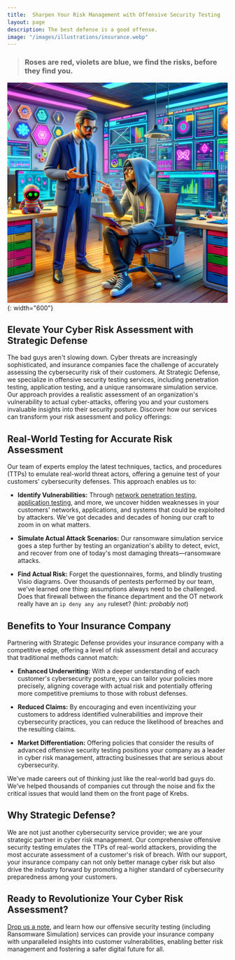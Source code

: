 ```yaml
---
title:  Sharpen Your Risk Management with Offensive Security Testing
layout: page
description: The best defense is a good offense.
image: "/images/illustrations/insurance.webp"
---
```


> ### Roses are red, violets are blue, we find the risks, before they find you.

![mssp](/images/illustrations/insurance.webp){: width="600"}

## Elevate Your Cyber Risk Assessment with Strategic Defense 

The bad guys aren't slowing down. Cyber threats are increasingly sophisticated, and insurance companies face the challenge of accurately assessing the cybersecurity risk of their customers. At Strategic Defense, we specialize in offensive security testing services, including penetration testing, application testing, and a unique ransomware simulation service. Our approach provides a realistic assessment of an organization's vulnerability to actual cyber-attacks, offering you and your customers invaluable insights into their security posture. Discover how our services can transform your risk assessment and policy offerings: 

## Real-World Testing for Accurate Risk Assessment 

Our team of experts employ the latest techniques, tactics, and procedures (TTPs) to emulate real-world threat actors, offering a genuine test of your customers' cybersecurity defenses. This approach enables us to: 

- **Identify Vulnerabilities:** Through [network penetration testing](/services/network), [application testing](/services/web-app), and more, we uncover hidden weaknesses in your customers' networks, applications, and systems that could be exploited by attackers. We've got decades and decades of honing our craft to zoom in on what matters. 

- **Simulate Actual Attack Scenarios:** Our ransomware simulation service goes a step further by testing an organization's ability to detect, evict, and recover from one of today's most damaging threats—ransomware attacks. 

 - **Find Actual Risk:** Forget the questionnaires, forms, and blindly trusting Visio diagrams. Over thousands of pentests performed by our team, we’ve learned one thing: assumptions always need to be challenged. Does that firewall between the finance department and the OT network really have an `ip deny any any` ruleset? (hint: _probably not_) 

## Benefits to Your Insurance Company 

Partnering with Strategic Defense provides your insurance company with a competitive edge, offering a level of risk assessment detail and accuracy that traditional methods cannot match: 

- **Enhanced Underwriting:** With a deeper understanding of each customer's cybersecurity posture, you can tailor your policies more precisely, aligning coverage with actual risk and potentially offering more competitive premiums to those with robust defenses. 

- **Reduced Claims:** By encouraging and even incentivizing your customers to address identified vulnerabilities and improve their cybersecurity practices, you can reduce the likelihood of breaches and the resulting claims. 

- **Market Differentiation:** Offering policies that consider the results of advanced offensive security testing positions your company as a leader in cyber risk management, attracting businesses that are serious about cybersecurity. 

 We’ve made careers out of thinking just like the real-world bad guys do. We’ve helped thousands of companies cut through the noise and fix the critical issues that would land them on the front page of Krebs. 

## Why Strategic Defense? 

We are not just another cybersecurity service provider; we are your strategic partner in cyber risk management. Our comprehensive offensive security testing emulates the TTPs of real-world attackers, providing the most accurate assessment of a customer's risk of breach. With our support, your insurance company can not only better manage cyber risk but also drive the industry forward by promoting a higher standard of cybersecurity preparedness among your customers. 

## Ready to Revolutionize Your Cyber Risk Assessment? 

[Drop us a note](/contact/), and learn how our offensive security testing (including Ransomware Simulation) services can provide your insurance company with unparalleled insights into customer vulnerabilities, enabling better risk management and fostering a safer digital future for all. 
 
